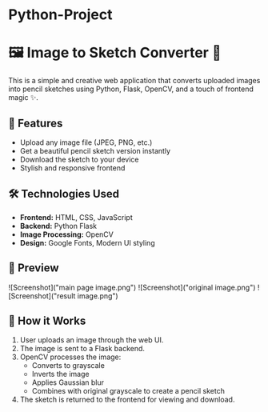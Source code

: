 # Python-Project
# 🖼️ Image to Sketch Converter 🎨

This is a simple and creative web application that converts uploaded images into pencil sketches using Python, Flask, OpenCV, and a touch of frontend magic ✨.

## 🚀 Features

- Upload any image file (JPEG, PNG, etc.)
- Get a beautiful pencil sketch version instantly
- Download the sketch to your device
- Stylish and responsive frontend


## 🛠️ Technologies Used

- **Frontend:** HTML, CSS, JavaScript
- **Backend:** Python Flask
- **Image Processing:** OpenCV
- **Design:** Google Fonts, Modern UI styling

## 📸 Preview

![Screenshot]("main page image.png") 
![Screenshot]("original image.png") 
![Screenshot]("result image.png") 



## 🧠 How it Works

1. User uploads an image through the web UI.
2. The image is sent to a Flask backend.
3. OpenCV processes the image:
   - Converts to grayscale
   - Inverts the image
   - Applies Gaussian blur
   - Combines with original grayscale to create a pencil sketch
4. The sketch is returned to the frontend for viewing and download.



